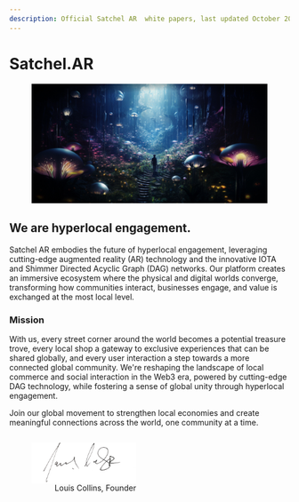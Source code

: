 ```yaml
---
description: Official Satchel AR  white papers, last updated October 2024
---
```


# Satchel.AR

<figure><img src=".gitbook/assets/imagineWithSatchel.jpg" alt="A new world with Satchel."><figcaption></figcaption></figure>

## We are hyperlocal engagement.

Satchel AR embodies the future of hyperlocal engagement, leveraging cutting-edge augmented reality (AR) technology and the innovative IOTA and Shimmer Directed Acyclic Graph (DAG) networks. Our platform creates an immersive ecosystem where the physical and digital worlds converge, transforming how communities interact, businesses engage, and value is exchanged at the most local level.



### Mission

With us, every street corner around the world becomes a potential treasure trove, every local shop a gateway to exclusive experiences that can be shared globally, and every user interaction a step towards a more connected global community. We're reshaping the landscape of local commerce and social interaction in the Web3 era, powered by cutting-edge DAG technology, while fostering a sense of global unity through hyperlocal engagement.

Join our global movement to strengthen local economies and create meaningful connections across the world, one community at a time.





<div align="right" style="border: none; float: left; margin: 0;">

<figure><img src=".gitbook/assets/Signature1.png" alt="" width="188" style="border: none; float: left; margin: 0;"><figcaption><p>Louis Collins, Founder</p></figcaption></figure>

</div>

